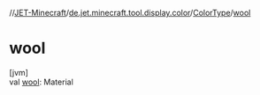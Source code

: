 //[JET-Minecraft](../../../index.md)/[de.jet.minecraft.tool.display.color](../index.md)/[ColorType](index.md)/[wool](wool.md)

# wool

[jvm]\
val [wool](wool.md): Material
